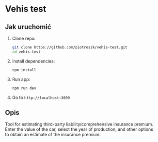 # Vehis test 

## Jak uruchomić

1. Clone repo:
    ```bash
    git clone https://github.com/piotroszk/vehis-test.git
    cd vehis-test
    ```

2. Install dependencies:
    ```bash
    npm install
    ```

3. Run app:
    ```bash
    npm run dev
    ```

4. Go to `http://localhost:3000`

## Opis

Tool for estimating third-party liability/comprehensive insurance premium. Enter the value of the car, select the year of production, and other options to obtain an estimate of the insurance premium.